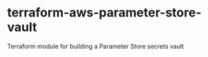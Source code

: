 # terraform-aws-parameter-store-vault
Terraform module for building a Parameter Store secrets vault

